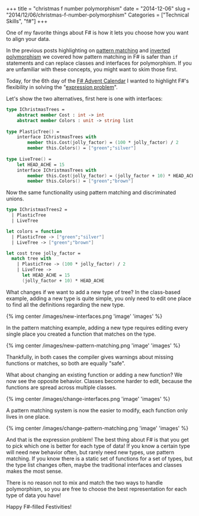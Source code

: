 +++
title = "christmas f number polymorphism"
date = "2014-12-06"
slug = "2014/12/06/christmas-f-number-polymorphism"
Categories = ["Technical Skills", "f#"]
+++

One of my favorite things about F# is how it lets you choose how you want
to align your data.

In the previous posts highlighting on
[pattern matching](http://deliberate-software.com/function-pattern-matching/)
and
[inverted polymorphism](http://deliberate-software.com/inversed-polymorphism/)
we covered how pattern matching in F# is safer than ```if```
statements and can replace classes and interfaces for polymorphism. If
you are unfamiliar with these concepts, you might want to skim those
first.

Today, for the 6th day of the
[F# Advent Calendar](https://sergeytihon.wordpress.com/2014/11/24/f-advent-calendar-in-english-2014/)
I wanted to highlight F#'s flexibility in solving the
"[expression problem](http://c2.com/cgi/wiki?ExpressionProblem)".

Let's show the two alternatives, first here is one with interfaces:

``` fsharp
type IChristmasTrees = 
    abstract member Cost : int -> int
    abstract member Colors : unit -> string list
    
type PlasticTree() =
    interface IChristmasTrees with
        member this.Cost(jolly_factor) = (100 * jolly_factor) / 2
        member this.Colors() = ["green";"silver"]
        
type LiveTree() =
    let HEAD_ACHE = 15
    interface IChristmasTrees with
        member this.Cost(jolly_factor) = (jolly_factor + 10) * HEAD_ACHE
        member this.Colors() = ["green";"brown"]
``` 

Now the same functionality using pattern matching and discriminated unions.

``` fsharp
type IChristmasTrees2 =
  | PlasticTree
  | LiveTree

let colors = function
  | PlasticTree -> ["green";"silver"]
  | LiveTree -> ["green";"brown"]

let cost tree jolly_factor =
  match tree with
    | PlasticTree -> (100 * jolly_factor) / 2
    | LiveTree ->
      let HEAD_ACHE = 15
      (jolly_factor + 10) * HEAD_ACHE
``` 

What changes if we want to add a new type of tree? In the class-based
example, adding a new type is quite simple, you only need to edit one
place to find all the definitions regarding the new type.

{% img center /images/new-interfaces.png 'image' 'images' %}

In the pattern matching example, adding a new type requires editing
every single place you created a function that matches on the
type.

{% img center /images/new-pattern-matching.png 'image' 'images' %}

Thankfully, in both cases the compiler gives warnings about missing
functions or matches, so both are equally "safe".

What about changing an existing function or adding a new function? We
now see the opposite behavior. Classes become harder to edit, because
the functions are spread across multiple classes.

{% img center /images/change-interfaces.png 'image' 'images' %}

A pattern matching system is now the easier to modify, each function
only lives in one place. 

{% img center /images/change-pattern-matching.png 'image' 'images' %}

And that is the expression problem! The best thing about F# is that
you get to pick which one is better for each type of data! If you know
a certain type will need new behavior often, but rarely need new
types, use pattern matching. If you know there is a static set of
functions for a set of types, but the type list changes often, maybe
the traditional interfaces and classes makes the most sense.

There is no reason not to mix and match the two ways to handle
polymorphism, so you are free to choose the best representation for
each type of data you have!

Happy F#-filled Festivities!
